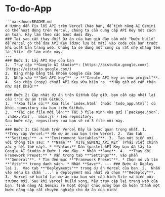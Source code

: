 # To-do-App
```eof 
```markdown:README.md 
# Hướng dẫn Fix lỗi API trên Vercel Chào bạn, để tính năng AI Gemini có thể hoạt động trên Vercel, chúng ta cần cung cấp API Key một cách an toàn. Hãy làm theo các bước dưới đây. 
### Tại sao cần thay đổi? Dự án của bạn giờ đây cần một "bước build" để Vercel có thể đưa API Key (được lưu bí mật) vào code của bạn trước khi xuất bản trang web. Chúng ta sẽ dùng một công cụ rất nhẹ nhàng tên là `Vite` để làm việc này. 
--- 
### Bước 1: Lấy API Key của bạn 
1.  Truy cập **Google AI Studio**: [https://aistudio.google.com/](https://aistudio.google.com/) 
2.  Đăng nhập bằng tài khoản Google của bạn. 
3.  Nhấp vào **"Get API key"** -> **"Create API key in new project"**. 
4.  Sao chép (copy) chuỗi API Key vừa hiện ra. **Hãy giữ nó cẩn thận như mật khẩu!** 
--- 
### Bước 2: Cập nhật dự án trên GitHub Bây giờ, bạn cần cập nhật lại cấu trúc dự án trên GitHub. 
1.  **Xóa file cũ:** Xóa file `index.html` (hoặc `todo_app.html`) cũ khỏi repository của bạn trên GitHub. 
2.  **Tải các file mới lên:** Tải 3 file mình vừa gửi (`package.json`, `index.html`, `main.js`) lên repository. 
Sau bước này, repository của bạn sẽ có 3 file mới này. 
--- 
### Bước 3: Cấu hình trên Vercel Đây là bước quan trọng nhất. 1.  **Truy cập Vercel:** Mở dự án của bạn trên Vercel. 2.  Vào tab **"Settings"** -> **"Environment Variables"**. 3.  Tạo một biến mới với thông tin sau: * **Name:** `VITE_GEMINI_API_KEY` (Phải viết chính xác y hệt thế này). * **Value:** Dán (paste) API Key bạn đã lấy từ Google AI Studio ở Bước 1 vào đây. * Nhấn **Save**. 4.  **Thay đổi Framework Preset:** * Vẫn trong tab **"Settings"**, vào phần **"General"**. * Tìm đến mục **"Framework Preset"**. * Chọn nó và tìm **"Vite"** trong danh sách. * Nhấn **Save**. --- ### Bước 4: Deploy lại 1.  Vào tab **"Deployments"** trong dự án Vercel của bạn. 2.  Nhấn vào menu ba chấm `...` ở deployment mới nhất và chọn **"Redeploy"**. 3.  Vercel sẽ build lại dự án của bạn với cấu hình Vite và biến môi trường mới. Sau khi Vercel build xong, hãy truy cập lại trang web của bạn. Tính năng AI Gemini sẽ hoạt động! Chúc mừng bạn đã hoàn thành một bước nâng cấp rất chuyên nghiệp cho dự án của mình!
